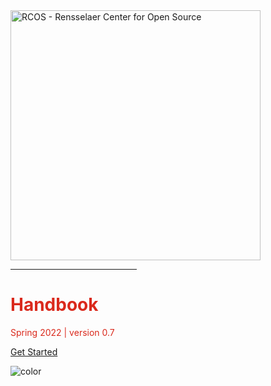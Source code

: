 <img src="https://raw.githubusercontent.com/rcos/rcos-branding/master/img/lockup-red.png" width="400px" alt="RCOS - Rensselaer Center for Open Source">

<hr style='width:40%; border-color:#da291c;'>
<h1 style="color: #da291c">Handbook</h1>
<p style="color: #da291c">Spring 2022 | version 0.7</p>

[Get Started](#main)

<!-- background color -->

![color](#ffffff)

